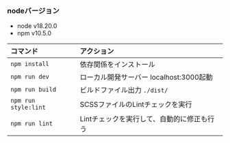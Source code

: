 ### nodeバージョン
- node v18.20.0
- npm v10.5.0


| コマンド                  | アクション                                       |
| :------------------------ | :----------------------------------------------- |
| `npm install`             | 依存関係をインストール                           |
| `npm run dev`             | ローカル開発サーバー localhost:3000起動          |
| `npm run build`           | ビルドファイル出力 `./dist/`                     |
| `npm run style:lint`      | SCSSファイルのLintチェックを実行                 |
| `npm run lint`            | Lintチェックを実行して、自動的に修正も行う       |

